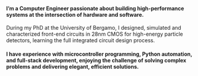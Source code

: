 #### I’m a Computer Engineer passionate about building high-performance systems at the intersection of hardware and software.

During my PhD at the University of Bergamo, I designed, simulated and characterized front-end circuits in 28nm CMOS for high-energy particle detectors, learning the full integrated circuit design process.

#### I have experience with microcontroller programming, Python automation, and full-stack development, enjoying the challenge of solving complex problems and delivering elegant, efficient solutions.

